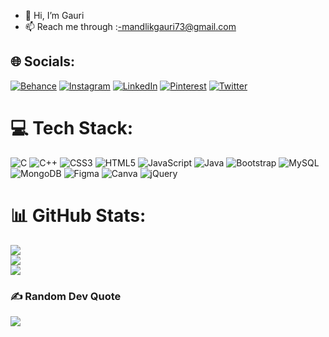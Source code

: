 - 👋 Hi, I’m Gauri
- 📫 Reach me through :-mandlikgauri73@gmail.com

<!---
GauriMandlik/GauriMandlik is a ✨ special ✨ repository because its `README.md` (this file) appears on your GitHub profile.
You can click the Preview link to take a look at your changes.
--->

## 🌐 Socials:
[![Behance](https://img.shields.io/badge/Behance-1769ff?logo=behance&logoColor=white)](https://behance.net/gaurimandlik1) [![Instagram](https://img.shields.io/badge/Instagram-%23E4405F.svg?logo=Instagram&logoColor=white)](https://instagram.com/gauri_mandlik007) [![LinkedIn](https://img.shields.io/badge/LinkedIn-%230077B5.svg?logo=linkedin&logoColor=white)](https://linkedin.com/in/gaurimandlik07) [![Pinterest](https://img.shields.io/badge/Pinterest-%23E60023.svg?logo=Pinterest&logoColor=white)](https://pinterest.com/mandlikgauri73) [![Twitter](https://img.shields.io/badge/Twitter-%231DA1F2.svg?logo=Twitter&logoColor=white)](https://twitter.com/Gauri_Mandlik) 

# 💻 Tech Stack:
![C](https://img.shields.io/badge/c-%2300599C.svg?style=flat&logo=c&logoColor=white) ![C++](https://img.shields.io/badge/c++-%2300599C.svg?style=flat&logo=c%2B%2B&logoColor=white) ![CSS3](https://img.shields.io/badge/css3-%231572B6.svg?style=flat&logo=css3&logoColor=white) ![HTML5](https://img.shields.io/badge/html5-%23E34F26.svg?style=flat&logo=html5&logoColor=white) ![JavaScript](https://img.shields.io/badge/javascript-%23323330.svg?style=flat&logo=javascript&logoColor=%23F7DF1E) ![Java](https://img.shields.io/badge/java-%23ED8B00.svg?style=flat&logo=java&logoColor=white) ![Bootstrap](https://img.shields.io/badge/bootstrap-%23563D7C.svg?style=flat&logo=bootstrap&logoColor=white) ![MySQL](https://img.shields.io/badge/mysql-%2300f.svg?style=flat&logo=mysql&logoColor=white) ![MongoDB](https://img.shields.io/badge/MongoDB-%234ea94b.svg?style=flat&logo=mongodb&logoColor=white) 	![Figma](https://img.shields.io/badge/figma-%23F24E1E.svg?style=flat&logo=figma&logoColor=white) ![Canva](https://img.shields.io/badge/Canva-%2300C4CC.svg?style=flat&logo=Canva&logoColor=white) ![jQuery](https://img.shields.io/badge/jquery-%230769AD.svg?style=flat&logo=jquery&logoColor=white)
# 📊 GitHub Stats:
![](https://github-readme-stats.vercel.app/api?username=GauriMandlik&theme=nightowl&hide_border=false&include_all_commits=false&count_private=false)<br/>
![](https://github-readme-streak-stats.herokuapp.com/?user=GauriMandlik&theme=nightowl&hide_border=false)<br/>
![](https://github-readme-stats.vercel.app/api/top-langs/?username=GauriMandlik&theme=nightowl&hide_border=false&include_all_commits=false&count_private=false&layout=compact)

### ✍️ Random Dev Quote
![](https://quotes-github-readme.vercel.app/api?type=horizontal&theme=tokyonight)

<!-- Proudly created with GPRM ( https://gprm.itsvg.in ) -->
